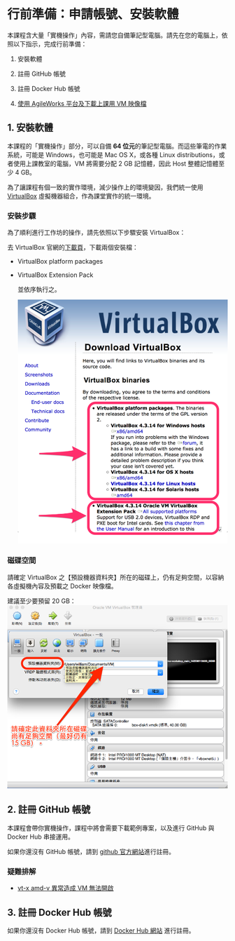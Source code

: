 # 行前準備：申請帳號、安裝軟體

本課程含大量「實機操作」內容，需請您自備筆記型電腦。請先在您的電腦上，依照以下指示，完成行前準備：

1. 安裝軟體

2. 註冊 GitHub 帳號

3. 註冊 Docker Hub 帳號

4. [使用 AgileWorks 平台及下載上課用 VM 映像檔](AgileWorks.md)

## 1\. 安裝軟體

本課程的「實機操作」部分，可以自備 **64 位元**的筆記型電腦。而這些筆電的作業系統，可能是 Windows，也可能是 Mac OS X，或各種 Linux distributions，或者使用上課教室的電腦，VM 將需要分配 2 GB 記憶體，因此 Host 整體記憶體至少 4 GB。

為了讓課程有個一致的實作環境，減少操作上的環境變因，我們統一使用 [VirtualBox](https://www.virtualbox.org/) 虛擬機器組合，作為課堂實作的統一環境。

### 安裝步驟

為了順利進行工作坊的操作，請先依照以下步驟安裝 VirtualBox：

去 VirtualBox 官網的[下載頁](https://www.virtualbox.org/wiki/Downloads)，下載兩個安裝檔：

- VirtualBox platform packages
- VirtualBox Extension Pack

  並依序執行之。

  ![下載必要的 VirtualBox 安裝檔案](img/download-virtualbox.png)

### 磁碟空間

請確定 VirtualBox 之【預設機器資料夾】所在的磁碟上，仍有足夠空間，以容納各虛擬機內容及預載之 Docker 映像檔。

建議至少要預留 20 GB： ![預留 VirtualBox 虛擬機所需空間](img/vbox-diskspace.png)

## 2\. 註冊 GitHub 帳號

本課程會帶你實機操作，課程中將會需要下載範例專案，以及進行 GitHub 與 Docker Hub 串接運用。

如果你還沒有 GitHub 帳號，請到 [github 官方網站](https://github.com/)進行註冊。

### 疑難排解

- [vt-x amd-v 異常造成 VM 無法開啟](docker/troubleshooting/vt_x_amd_v_error/README.md)

## 3\. 註冊 Docker Hub 帳號

如果你還沒有 Docker Hub 帳號，請到 [Docker Hub 網站](https://hub.docker.com/account/signup/) 進行註冊。
